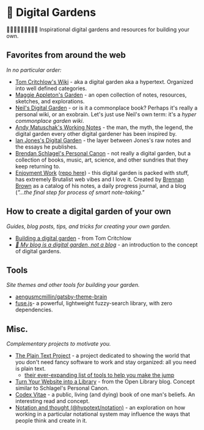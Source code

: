 # 🌿 Digital Gardens
🌻🌼🌺🌷🌿🍄🍄🌳🌱 Inspirational digital gardens and resources for building your own.

## Favorites from around the web
_In no particular order:_

- [Tom Critchlow's Wiki](https://tomcritchlow.com/wiki)  -  aka a digital garden aka a hypertext. Organized into well defined categories.
- [Maggie Appleton's Garden](https://maggieappleton.com/garden) - an open collection of notes, resources, sketches, and explorations.
- [Neil's Digital Garden](https://commonplace.doubleloop.net/) - or is it a commonplace book? Perhaps it's really a personal wiki, or an exobrain. Let's just use Neil's own term: it's a _hyper commonplace garden wiki_.
- [Andy Matuschak's Working Notes](https://notes.andymatuschak.org/About_these_notes) - the man, the myth, the legend, the digital garden every other digital gardener has been inspired by.
- [Ian Jones's Digital Garden](https://www.ianjones.us/digital-garden) - the layer between Jones's raw notes and the essays he publishes.
- [Brendan Schlagel's Personal Canon](https://www.brendanschlagel.com/canon/) - not really a digital garden, but a collection of books, music, art, science, and other sundries that they keep returning to.
- [Enjoyment Work](https://enjoyment-work.netlify.app/) ([repo here](https://github.com/brennanbrown/enjoyment-work)) - this digital garden is packed with stuff, has extremely Brutalist web vibes and I love it. Created by [Brennan Brown](https://github.com/brennanbrown) as a catalog of his notes, a daily progress journal, and a blog (_"...the final step for process of smart note-taking."_ 

## How to create a digital garden of your own
_Guides, blog posts, tips, and tricks for creating your own garden._

- [Building a digital garden](https://tomcritchlow.com/2019/02/17/building-digital-garden/) - from Tom Critchlow
- [_🌱 My blog is a digital garden, not a blog_](https://joelhooks.com/digital-garden) - an introduction to the concept of digital gardens.

## Tools
_Site themes and other tools for building your garden._

- [aengusmcmillin/gatsby-theme-brain](https://github.com/aengusmcmillin/gatsby-theme-brain)
- [fuse.js](https://fusejs.io/)- a powerful, lightweight fuzzy-search library, with zero dependencies.

## Misc.
_Complementary projects to motivate you._

- [The Plain Text Project](https://plaintextproject.online/index.html) - a project dedicated to showing the world that you don't need fancy software to work and stay organized: all you need is plain text.
  - [their ever-expanding list of tools to help you make the jump](https://plaintextproject.online/tools.html)
- [Turn Your Website into a Library](https://blog.openlibrary.org/2018/05/06/turn-your-website-into-a-library/) - from the Open Library blog. Concept similar to Schlagel's Personal Canon.
- [Codex Vitae](https://paper.dropbox.com/doc/Codex-Vitae-rRJ8akyi4ky4Sdc8CQscV) - a public, living (and dying) book of one man's beliefs. An interesting read and concept.
- [Notation and thought (@hypotext/notation)](https://github.com/hypotext/notation) - an exploration on how working in a particular notational system may influence the ways that people think and create in it.
